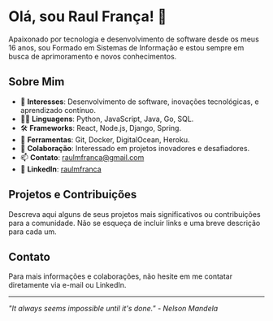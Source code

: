 # Olá, sou Raul França! 👋

Apaixonado por tecnologia e desenvolvimento de software desde os meus 16 anos, sou Formado em Sistemas de Informação e estou sempre em busca de aprimoramento e novos conhecimentos.

## Sobre Mim
- 🌱 **Interesses**: Desenvolvimento de software, inovações tecnológicas, e aprendizado contínuo.
- 👨‍💻 **Linguagens**: Python, JavaScript, Java, Go, SQL.
- 🛠️ **Frameworks**: React, Node.js, Django, Spring.
- 🔧 **Ferramentas**: Git, Docker, DigitalOcean, Heroku.
- 🤝 **Colaboração**: Interessado em projetos inovadores e desafiadores.
- 📫 **Contato**: [raulmfranca@gmail.com](mailto:raulmfranca@gmail.com)
- 📄 **LinkedIn**: [raulmfranca](https://www.linkedin.com/in/raulmfranca/)

## Projetos e Contribuições
Descreva aqui alguns de seus projetos mais significativos ou contribuições para a comunidade. Não se esqueça de incluir links e uma breve descrição para cada um.

## Contato
Para mais informações e colaborações, não hesite em me contatar diretamente via e-mail ou LinkedIn.

---

*"It always seems impossible until it's done." - Nelson Mandela*
